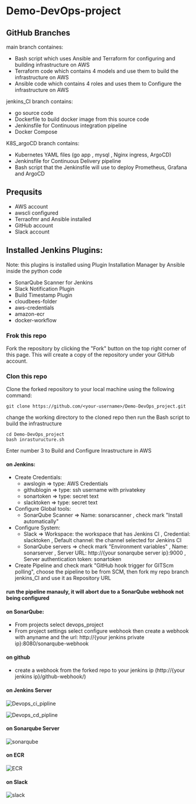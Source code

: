 # Demo-DevOps-project

## GitHub Branches

main branch containes:

- Bash script which uses Ansible and Terraform for configuring and building infrastructure on AWS
- Terraform code which contains 4 models and use them to build the infrastructure on AWS
- Ansible code which contains 4 roles and uses them to Configure the infrastructure on AWS

jenkins_CI branch contains:

- go source code
- Dockerfile to build docker image from this source code
- Jenkinsfile for Continuous integration pipeline
- Docker Compose

K8S_argoCD branch contains:

- Kubernetes YAML files (go app , mysql , Nginx ingress, ArgoCD)
- Jenkinsfile for Continuous Delivery pipeline
- Bash script that the Jenkinsfile will use to deploy Prometheus, Grafana and ArgoCD

## Prequsits

- AWS account
- awscli configured
- Terraofmr and Ansible installed
- GitHub account
- Slack account

## Installed Jenkins Plugins:

Note: this plugins is installed using Plugin Installation Manager by Ansible inside the python code

- SonarQube Scanner for Jenkins
- Slack Notification Plugin
- Build Timestamp Plugin
- cloudbees-folder
- aws-credentials
- amazon-ecr
- docker-workflow

### Frok this repo

Fork the repository by clicking the "Fork" button on the top right corner of this page. This will create a copy of the repository under your GitHub account.

### Clon this repo

Clone the forked repository to your local machine using the following command:

```
git clone https://github.com/<your-username>/Demo-DevOps_project.git
```

change the working directory to the cloned repo then run the Bash script to build the infrastructure

```
cd Demo-DevOps_project
bash inrasturucture.sh
```

Enter number 3 to Build and Configure Inrastructure in AWS

#### on Jenkins:

- Create Credentials:
  - awslogin => type: AWS Credentials
  - githublogin => type: ssh username with privatekey
  - sonartoken => type: secret text
  - slacktoken => type: secret text
- Configure Global tools:
  - SonarQube Scanner => Name: sonarscanner , check mark "Install automatically"
- Configure System:
  - Slack => Workspace: the workspace that has Jenkins CI , Credential: slacktoken , Default channel: the channel selected for Jenkins CI
  - SonarQube servers => check mark "Environment variables" , Name: sonarserver , Server URL: http://{your sonarqube server ip}:9000 , Server authentication token: sonartoken
- Create Pipeline and check mark "GitHub hook trigger for GITScm polling", choose the pipeline to be from SCM, then fork my repo branch jenkins_CI and use it as Repository URL

#### run the pipeline manauly, it will abort due to a SonarQube webhook not being configured

#### on SonarQube:

- From projects select devops_project
- From project settings select configure webhook then create a webhook with anyname and the url: http://{your jenkins private ip}:8080/sonarqube-webhook

#### on github

- create a webhook from the forked repo to your jenkins ip (http://{your jenkins ip}/github-webhook/)

#### on Jenkins Server

![Devops_ci_pipline](https://github.com/Mohmed3del/Demo-DevOps-project/blob/main/screenshots/DevOps-ci.png)

![Devops_cd_pipline](https://github.com/Mohmed3del/Demo-DevOps-project/blob/main/screenshots/DevOps-cd.png)

#### on Sonarqube Server

![sonarqube](https://github.com/Mohmed3del/Demo-DevOps-project/blob/main/screenshots/sonarqube.png)

#### on ECR

![ECR](https://github.com/Mohmed3del/Demo-DevOps-project/blob/main/screenshots/ecr.png)

#### on Slack

![slack](https://github.com/Mohmed3del/Demo-DevOps-project/blob/main/screenshots/slack.png)
